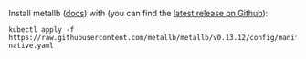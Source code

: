 Install metallb ([docs](https://metallb.universe.tf/installation/)) with (you can find the [latest release on Github](https://github.com/metallb/metallb/releases/latest)):

```shell
kubectl apply -f https://raw.githubusercontent.com/metallb/metallb/v0.13.12/config/manifests/metallb-native.yaml
```

